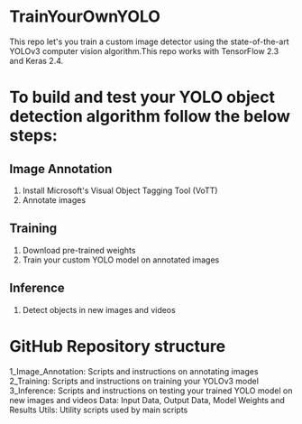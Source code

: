 # TrainYourOwnYOLO

This repo let's you train a custom image detector using the state-of-the-art YOLOv3 computer vision algorithm.This repo works with TensorFlow 2.3 and Keras 2.4.

# To build and test your YOLO object detection algorithm follow the below steps:

## Image Annotation
1. Install Microsoft's Visual Object Tagging Tool (VoTT)
2. Annotate images
## Training
1. Download pre-trained weights
2. Train your custom YOLO model on annotated images
## Inference
1. Detect objects in new images and videos

# GitHub Repository structure
1_Image_Annotation: Scripts and instructions on annotating images
2_Training: Scripts and instructions on training your YOLOv3 model
3_Inference: Scripts and instructions on testing your trained YOLO model on new images and videos
Data: Input Data, Output Data, Model Weights and Results
Utils: Utility scripts used by main scripts
